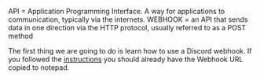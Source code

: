 API = Application Programming Interface. A way for applications to communication, typically via the internets.
WEBHOOK = an API that sends data in one direction via the HTTP protocol, usually referred to as a POST method

The first thing we are going to do is learn how to use a Discord webhook. If you followed the [instructions](./instructions) you should already have the Webhook URL copied to notepad. 
